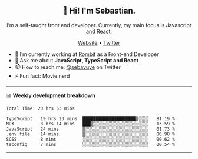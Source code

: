<h2 align="center">👋 Hi! I'm Sebastian.</h2>
<p align="center">I’m a self-taught front end developer. Currently, my main focus is Javascript and React.</p>
<p align="center">
  <a href="https://sebastianvuye.be">Website</a> •
  <a href="https://twitter.com/sebavuye">Twitter</a>
</p>


- 🔭 I’m currently working at [Rombit](https://rombit.com/) as a Front-end Developer
- 💬 Ask me about **JavaScript, TypeScript and React**
- 📫 How to reach me: [@sebavuye](https://twitter.com/sebavuye) on Twitter
- ⚡ Fun fact: Movie nerd

-------

📊 **Weekly development breakdown**

<!--START_SECTION:waka-->

```text
Total Time: 23 hrs 53 mins

TypeScript   19 hrs 23 mins  ████████████████████▒░░░░   81.19 %
MDX          3 hrs 14 mins   ███▒░░░░░░░░░░░░░░░░░░░░░   13.59 %
JavaScript   24 mins         ▒░░░░░░░░░░░░░░░░░░░░░░░░   01.73 %
.env file    14 mins         ▒░░░░░░░░░░░░░░░░░░░░░░░░   00.98 %
SCSS         8 mins          ░░░░░░░░░░░░░░░░░░░░░░░░░   00.62 %
tsconfig     7 mins          ░░░░░░░░░░░░░░░░░░░░░░░░░   00.54 %
```

<!--END_SECTION:waka-->
-------
